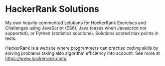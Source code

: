 # HackerRank Solutions
My own heavily commented solutions for HackerRank Exercises and Challenges using JavaScript (ES6), Java (cases when Javascript not supported), or Python (statistics solutions). Solutions scored max points in tests.

HackerRank is a website where programmers can practise coding skills by solving problems taking also algorithm efficiency into account. See more at https://www.hackerrank.com/
